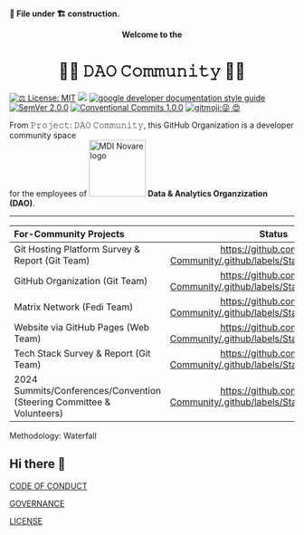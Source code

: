 **📄 File under 🏗 construction.**

[comment]: vvv_Banner_vvv

<p align="center";><b>Welcome to the</b></p>
<h1 align="center">👨‍💻 𝙳𝙰𝙾 𝙲𝚘𝚖𝚖𝚞𝚗𝚒𝚝𝚢 👩‍💻</h1>

[comment]: ^^^_Banner_^^^

[![⚖️ License: MIT](https://img.shields.io/badge/⚖️%20License-MIT-yellow.svg?style=plastic)](https://github.com/DAO-Community/.github/blob/main/LICENSE) ![](https://img.shields.io/badge/docs-ongoing-darkgreen?style=plastic) [![google developer documentation style guide](https://custom-icon-badges.demolab.com/badge/dev%20docu%20style%20guide-Google%20-DB4437?style=plastic&logo=google&logoColor=F4B400&labelColor=4285F4)](https://developers.google.com/style/) [![SemVer 2.0.0](https://img.shields.io/badge/SemVer-2.0.0-3e4451?style=plastic&logo=Semver)](https://www.semver.org) [![Conventional Commits 1.0.0](https://img.shields.io/badge/Conventional%20Commits-1.0.0-f46574?style=plastic&logo=conventionalcommits)](https://www.conventionalcommits.org/en/v1.0.0/) [![gitmoji:😜 😍](https://img.shields.io/badge/gitmoji-%20😜%20😍-FFDD67?style=plastic)](https://gitmoji.dev/)

From 𝙿𝚛𝚘𝚓𝚎𝚌𝚝: 𝙳𝙰𝙾 𝙲𝚘𝚖𝚖𝚞𝚗𝚒𝚝𝚢, this GitHub Organization is a developer community space <br>
for the employees of [<img src="https://github.com/DAO-Community/Brand-Assets/blob/79d830a22a345625db08b2ed0274261ce6da6f1f/One%20MDI%20Novare%20Logos/MDINovarelogo_new_fc.png" alt="MDI Novare logo" width="100" />](https://mdi.net.ph)  **Data & Analytics Organzization (DAO)**.

---

| For-Community Projects | Status |
| :-- | :--: |
| Git Hosting Platform Survey & Report (Git Team) | https://github.com/DAO-Community/.github/labels/Status%3A%20DONE |
| GitHub Organization (Git Team) | https://github.com/DAO-Community/.github/labels/Status%3A%20TODO |
| Matrix Network (Fedi Team) | https://github.com/DAO-Community/.github/labels/Status%3A%20TODO |
| Website via GitHub Pages (Web Team) | https://github.com/DAO-Community/.github/labels/Status%3A%20TODO |
| Tech Stack Survey & Report (Git Team) | https://github.com/DAO-Community/.github/labels/Status%3A%20TODO |
| 2024 Summits/Conferences/Convention (Steering Committee & Volunteers) | https://github.com/DAO-Community/.github/labels/Status%3A%20TODO |

Methodology: Waterfall

## Hi there 👋

[CODE OF CONDUCT](https://github.com/DAO-Community/.github/blob/main/CODE_OF_CONDUCT.md)

[GOVERNANCE](https://github.com/DAO-Community/.github/blob/main/GOVERNANCE.md)

[LICENSE](https://github.com/DAO-Community/.github/blob/main/LICENSE)

[comment]: EOF

